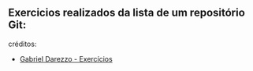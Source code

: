 ## Exercicios realizados da lista de um repositório Git:


créditos:

- [Gabriel Darezzo - Exercícios](https://github.com/gabrieldarezzo/helpjs-ravi)



